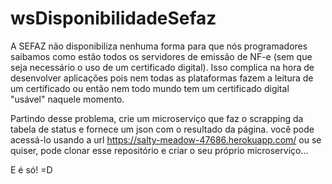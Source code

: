 # wsDisponibilidadeSefaz

A SEFAZ não disponibiliza nenhuma forma para que nós programadores saibamos como estão todos os servidores de emissão de NF-e (sem que seja necessário o uso de um certificado digital). Isso complica na hora de desenvolver aplicações pois nem todas as plataformas fazem a leitura de um certificado ou então nem todo mundo tem um certificado digital "usável" naquele momento.

Partindo desse problema, crie um microserviço que faz o scrapping da tabela de status e fornece um json com o resultado da página. você pode acessá-lo usando a url https://salty-meadow-47686.herokuapp.com/ ou se quiser, pode clonar esse repositório e criar o seu próprio microserviço...

E é só! =D
